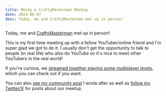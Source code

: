 ```yaml
---
title: Moldy & CraftyMasterman Meetup
date: 2024-06-07
desc: Today, me and CraftyMasterman met up in person!
---
```


Today, me and [CraftyMasterman](https://www.youtube.com/@CraftyMasterman) met up in person!

This is my first time meeting up with a fellow YouTuber/online friend and I'm super glad we got to do it. I usually don't get the opportunity to talk to people (in real life) who also do YouTube so it's nice to meet other YouTubers in the real world!

If you're curious, we [streamed together playing some multiplayer levels](https://www.youtube.com/live/j24vTstfK4Y), which you can check out if you want.

You can also [see my community post](https://www.youtube.com/post/UgkxHxDagh5usHRUOHKlafnFUXbHjQSLnQLj) I wrote after as well as [follow my Twitter/X](https://link.moldygd.com/twitter) for posts about our meetup.